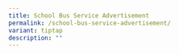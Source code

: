 ```yaml
---
title: School Bus Service Advertisement
permalink: /school-bus-service-advertisement/
variant: tiptap
description: ""
---
```

